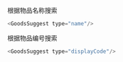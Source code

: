 
根据物品名称搜索
```js
<GoodsSuggest type="name"/>
```

根据物品编号搜索
```js
<GoodsSuggest type="displayCode"/>
```